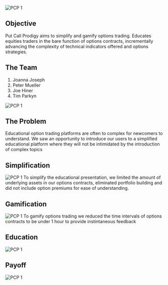 ![PCP 1](https://github.com/elainefirefly/pcp/blob/master/Screen%20Shot%202017-07-11%20at%204.19.27%20PM.png)

## Objective
Put Call Prodigy  aims to simplify and gamify options trading. Educates equities traders in the bare function of options contracts, incrementally advancing the complexity of technical indicators offered and options strategies.

## The Team
1. Joanna Joseph
2. Peter Mueller
3. Joe Hiner
4. Tim Parkyn



![PCP 1](https://media.giphy.com/media/LUD6a0NCOIIxi/giphy.gif)

## The Problem
Educational option trading platforms are often to complex for newcomers to understand. We saw an opportunity to introduce our users to a simplified educational platform where they will not be intimidated by the introduction of complex topics

## Simplification
![PCP 1](https://media.giphy.com/media/wHXZVDmofu4gg/giphy.gif)
To simplify the educational presentation, we limited the amount of underlying assets in our options contracts, eliminated portfolio building and did not include option premiums for ease of understanding.

## Gamification
![PCP 1](https://media.giphy.com/media/ojJmWYAs74CLS/giphy.gif)
To gamify options trading we reduced the time intervals of options contracts to be under 1 hour to provide instintaneous feedback

## Education
![PCP 1](https://github.com/elainefirefly/pcp/blob/master/Screen%20Shot%202017-07-18%20at%203.15.30%20PM.png)

## Payoff
![PCP 1](https://media.giphy.com/media/K2PBsjRu54YRa/giphy.gif)







